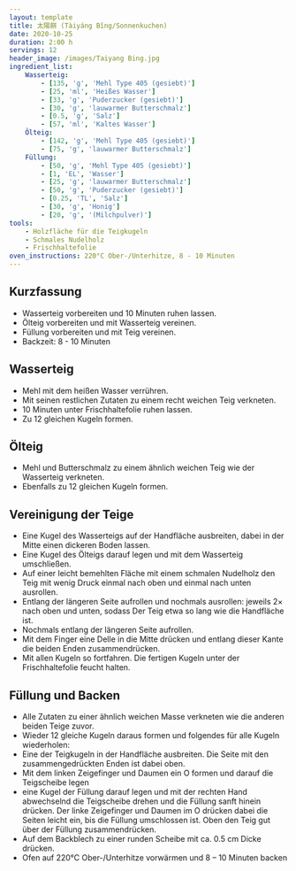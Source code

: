 ```yaml
---
layout: template
title: 太陽餅 (Tàiyáng Bǐng/Sonnenkuchen)
date: 2020-10-25
duration: 2:00 h
servings: 12
header_image: /images/Taiyang Bing.jpg
ingredient_list:
    Wasserteig:
        - [135, 'g', 'Mehl Type 405 (gesiebt)']
        - [25, 'ml', 'Heißes Wasser']
        - [33, 'g', 'Puderzucker (gesiebt)']
        - [30, 'g', 'lauwarmer Butterschmalz']
        - [0.5, 'g', 'Salz']
        - [57, 'ml', 'Kaltes Wasser']
    Ölteig:
        - [142, 'g', 'Mehl Type 405 (gesiebt)']
        - [75, 'g', 'lauwarmer Butterschmalz']
    Füllung:
        - [50, 'g', 'Mehl Type 405 (gesiebt)']
        - [1, 'EL', 'Wasser']
        - [25, 'g', 'lauwarmer Butterschmalz']
        - [50, 'g', 'Puderzucker (gesiebt)']
        - [0.25, 'TL', 'Salz']
        - [30, 'g', 'Honig']
        - [20, 'g', '(Milchpulver)']
tools:
    - Holzfläche für die Teigkugeln
    - Schmales Nudelholz
    - Frischhaltefolie
oven_instructions: 220°C Ober-/Unterhitze, 8 - 10 Minuten
---
```


## Kurzfassung

- Wasserteig vorbereiten und 10 Minuten ruhen lassen.
- Ölteig vorbereiten und mit Wasserteig vereinen.
- Füllung vorbereiten und mit Teig vereinen.
- Backzeit: 8 - 10 Minuten

## Wasserteig

- Mehl mit dem heißen Wasser verrühren.
- Mit seinen restlichen Zutaten zu einem recht weichen Teig verkneten.
- 10 Minuten unter Frischhaltefolie ruhen lassen.
- Zu 12 gleichen Kugeln formen.

## Ölteig

- Mehl und Butterschmalz zu einem ähnlich weichen Teig wie der Wasserteig verkneten.
- Ebenfalls zu 12 gleichen Kugeln formen.

## Vereinigung der Teige

- Eine Kugel des Wasserteigs auf der Handfläche ausbreiten, dabei in der Mitte einen dickeren Boden lassen.
- Eine Kugel des Ölteigs darauf legen und mit dem Wasserteig umschließen.
- Auf einer leicht bemehlten Fläche mit einem schmalen Nudelholz den Teig mit wenig Druck einmal nach oben und einmal nach unten ausrollen.
- Entlang der längeren Seite aufrollen und nochmals ausrollen: jeweils 2× nach oben und unten, sodass Der Teig etwa so lang wie die Handfläche ist.
- Nochmals entlang der längeren Seite aufrollen.
- Mit dem Finger eine Delle in die Mitte drücken und entlang dieser Kante die beiden Enden zusammendrücken.
- Mit allen Kugeln so fortfahren. Die fertigen Kugeln unter der Frischhaltefolie feucht halten.

## Füllung und Backen

- Alle Zutaten zu einer ähnlich weichen Masse verkneten wie die anderen beiden Teige zuvor.
- Wieder 12 gleiche Kugeln daraus formen und folgendes für alle Kugeln wiederholen:
- Eine der Teigkugeln in der Handfläche ausbreiten. Die Seite mit den zusammengedrückten Enden ist dabei oben.
- Mit dem linken Zeigefinger und Daumen ein O formen und darauf die Teigscheibe legen
- eine Kugel der Füllung darauf legen und mit der rechten Hand abwechselnd die Teigscheibe drehen und die Füllung sanft hinein drücken. Der linke Zeigefinger und Daumen im O drücken dabei die Seiten leicht ein, bis die Füllung umschlossen ist. Oben den Teig gut über der Füllung zusammendrücken.
- Auf dem Backblech zu einer runden Scheibe mit ca. 0.5 cm Dicke drücken.
- Ofen auf 220°C Ober-/Unterhitze vorwärmen und 8 – 10 Minuten backen

